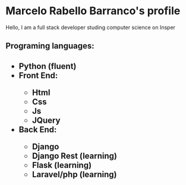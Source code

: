 # Marcelo Rabello Barranco's profile

<p>Hello, I am a full stack developer studing computer science on Insper</p>

<h2> Programing languages: <h2>
<ul>
<li> Python (fluent) </li>
<li> Front End: </li>
<ul>
<li> Html </li>
<li> Css </li>
<li> Js </li>
<li> JQuery </li>
</ul>
<li> Back End: </li>
<ul>
<li> Django </li>
<li> Django Rest (learning) </li>
<li> Flask (learning) </li>
<li> Laravel/php (learning) </li>
</ul>
</ul>
